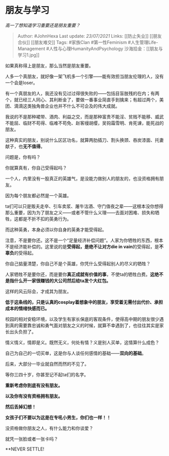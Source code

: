 # 朋友与学习
*高一了想知道学习重要还是朋友重要？*

> Author: #JohnHexa
Last update: *23/07/2021* 
Links: [[防止失业]] [[朋友合伙]] [[朋友难交]]
Tags:  #家族Clan #第一性Feminism #人生管理Life-Management #人性与心理HumanityAndPsychology 
沙海拾金：[[朋友与学习1.jpg]]



如果真称得上是朋友，那么当然是朋友重要。

人多一个真朋友，就好像一架飞机多一个引擎——能有效担当朋友伦理的人，没有一个会是loser。

有一个真朋友的人，我还没有见过过得很失败的——包括目盲肢残的在内；有两个，就已经三人同心、其利断金了，要做一番事业简直手到擒来；有超过两个，美团、滴滴这类独角兽企业也并不什么不可企及的伟大成就。

我说的不是那种裙带、酒肉、利益之交，而是那种富贵不能淫、贫贱不能移、威武不能屈、临财不苟得、临难不苟免、赵客缦胡缨，吴钩霜雪明、肯死谏，能死战的朋友。

这种真实的朋友，别说什么区区功名，就算两肋插刀、割头换颈、吞炭漆面、托妻献子，也**无不值得**。

问题是，你有吗？

你就算真有，你自己受得起吗？

一个人，内里没有一股真正的英雄气，是没能力做别人的朋友的，也没资格拥有朋友。

因为每个朋友都必然是一个英雄。

ta们可以只是贩夫走卒、引车卖浆、屠牛沽酒、守门值夜之辈——这根本没你想得那么重要，因为为了朋友之义——或者不管什么义理——去面对困难、损失和牺牲，这都是不折不扣的英勇行为。

而这种英勇，本身必须以你自身的英勇才能受得起。

注意，不是要你还。这不是一个“足量经济补偿问题”。人家为你牺牲的东西，根本不是经济能补偿的。这里说的是**受得起，**是**绝不让对方die in vain**的受得起，是**不辜负**的受得起。

你自己掂量清楚，你自己不是个英雄，你凭什么受得起别人的尽义的牺牲？

人家牺牲不是要你还，而是要你**真正成就有价值的事**，不使ta的牺牲白费。**这绝不是指什么开一家很赚钱的大公司然后给ta发个大红包。**

这样的风云际会，才成其为朋友。

**低于这条线的，只是认真的cosplay着想象中的朋友，享受着无需付出代价、承担成本的情绪快感而已。**

校园的相对安稳环境，以及学生有家长保底的客观条件，使得高中期的朋友很少遇到真的需要靠忠诚和勇气面对朋友之义的时候，就算不幸遇到了，也往往其实是家长出头负担了。

情义情义，情即是义。既然无义，何处有情？义是别人买单，这情算什么成色？

自己为自己的一切买单，这是你与人谈任何感情的基础——**双向的基础**。

  


后来，大部分一毕业就自然而然的不见了。

等你三四十岁，你甚至记不起ta们的名字。

  


**重新考虑你到底有没有朋友。**

**以及你有没有资格拥有朋友。**

**然后丢掉幻想！**

**女孩子们不要以为这是在专吼小男生，你们也一样！！**

没资格做你朋友之人，有什么能力和你谈爱？

就凭一张脸或者一张卡吗？

**NEVER SETTLE!



